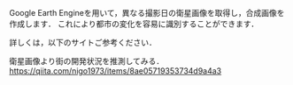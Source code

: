 Google Earth Engineを用いて，異なる撮影日の衛星画像を取得し，合成画像を作成します．
これにより都市の変化を容易に識別することができます．

詳しくは，以下のサイトご参考ください．

衛星画像より街の開発状況を推測してみる．
https://qiita.com/nigo1973/items/8ae05719353734d9a4a3
